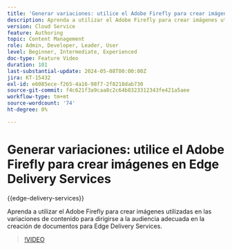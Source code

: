 ```yaml
---
title: 'Generar variaciones: utilice el Adobe Firefly para crear imágenes en Edge Delivery Services'
description: Aprenda a utilizar el Adobe Firefly para crear imágenes utilizadas en las variaciones de contenido para dirigirse a la audiencia adecuada en la creación de documentos para Edge Delivery Services.
version: Cloud Service
feature: Authoring
topic: Content Management
role: Admin, Developer, Leader, User
level: Beginner, Intermediate, Experienced
doc-type: Feature Video
duration: 101
last-substantial-update: 2024-05-08T00:00:00Z
jira: KT-15432
exl-id: e6085ece-f265-4a16-98f7-2f8218dab730
source-git-commit: f4c621f3a9caa8c2c64b8323312343fe421a5aee
workflow-type: tm+mt
source-wordcount: '74'
ht-degree: 0%

---
```


# Generar variaciones: utilice el Adobe Firefly para crear imágenes en Edge Delivery Services

{{edge-delivery-services}}

Aprenda a utilizar el Adobe Firefly para crear imágenes utilizadas en las variaciones de contenido para dirigirse a la audiencia adecuada en la creación de documentos para Edge Delivery Services.

>[!VIDEO](https://video.tv.adobe.com/v/3428794/?learn=on)
